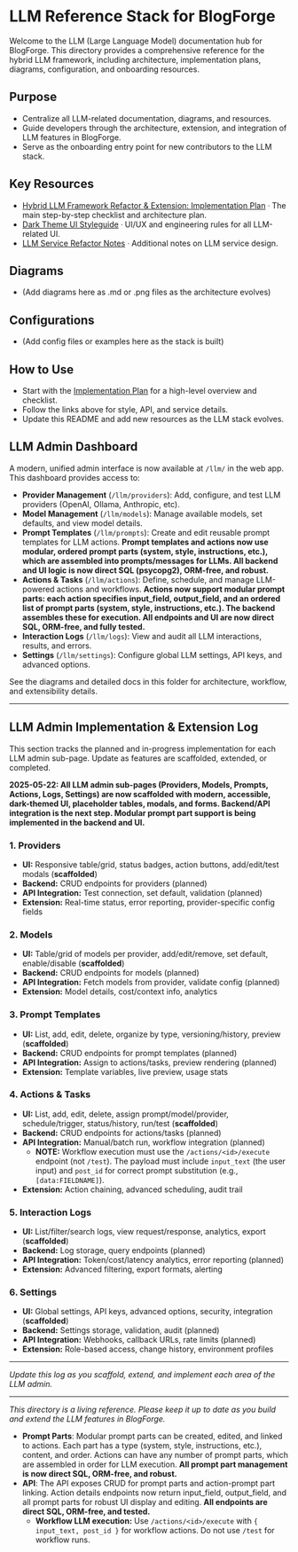 # LLM Reference Stack for BlogForge

Welcome to the LLM (Large Language Model) documentation hub for BlogForge. This directory provides a comprehensive reference for the hybrid LLM framework, including architecture, implementation plans, diagrams, configuration, and onboarding resources.

## Purpose
- Centralize all LLM-related documentation, diagrams, and resources.
- Guide developers through the architecture, extension, and integration of LLM features in BlogForge.
- Serve as the onboarding entry point for new contributors to the LLM stack.

## Key Resources
- [Hybrid LLM Framework Refactor & Extension: Implementation Plan](../temp/llm_framework_hybrid_refactor.md)  ᐧ The main step-by-step checklist and architecture plan.
- [Dark Theme UI Styleguide](../frontend/dark_theme_styleguide.md) ᐧ UI/UX and engineering rules for all LLM-related UI.
- [LLM Service Refactor Notes](../llm_service_refactor.md) ᐧ Additional notes on LLM service design.

## Diagrams
- (Add diagrams here as .md or .png files as the architecture evolves)

## Configurations
- (Add config files or examples here as the stack is built)

## How to Use
- Start with the [Implementation Plan](../temp/llm_framework_hybrid_refactor.md) for a high-level overview and checklist.
- Follow the links above for style, API, and service details.
- Update this README and add new resources as the LLM stack evolves.

## LLM Admin Dashboard

A modern, unified admin interface is now available at `/llm/` in the web app. This dashboard provides access to:

- **Provider Management** (`/llm/providers`): Add, configure, and test LLM providers (OpenAI, Ollama, Anthropic, etc).
- **Model Management** (`/llm/models`): Manage available models, set defaults, and view model details.
- **Prompt Templates** (`/llm/prompts`): Create and edit reusable prompt templates for LLM actions. **Prompt templates and actions now use modular, ordered prompt parts (system, style, instructions, etc.), which are assembled into prompts/messages for LLMs. All backend and UI logic is now direct SQL (psycopg2), ORM-free, and robust.**
- **Actions & Tasks** (`/llm/actions`): Define, schedule, and manage LLM-powered actions and workflows. **Actions now support modular prompt parts: each action specifies input_field, output_field, and an ordered list of prompt parts (system, style, instructions, etc.). The backend assembles these for execution. All endpoints and UI are now direct SQL, ORM-free, and fully tested.**
- **Interaction Logs** (`/llm/logs`): View and audit all LLM interactions, results, and errors.
- **Settings** (`/llm/settings`): Configure global LLM settings, API keys, and advanced options.

See the diagrams and detailed docs in this folder for architecture, workflow, and extensibility details.

---

## LLM Admin Implementation & Extension Log

This section tracks the planned and in-progress implementation for each LLM admin sub-page. Update as features are scaffolded, extended, or completed.

**2025-05-22: All LLM admin sub-pages (Providers, Models, Prompts, Actions, Logs, Settings) are now scaffolded with modern, accessible, dark-themed UI, placeholder tables, modals, and forms. Backend/API integration is the next step. Modular prompt part support is being implemented in the backend and UI.**

### 1. Providers
- **UI:** Responsive table/grid, status badges, action buttons, add/edit/test modals (**scaffolded**)
- **Backend:** CRUD endpoints for providers (planned)
- **API Integration:** Test connection, set default, validation (planned)
- **Extension:** Real-time status, error reporting, provider-specific config fields

### 2. Models
- **UI:** Table/grid of models per provider, add/edit/remove, set default, enable/disable (**scaffolded**)
- **Backend:** CRUD endpoints for models (planned)
- **API Integration:** Fetch models from provider, validate config (planned)
- **Extension:** Model details, cost/context info, analytics

### 3. Prompt Templates
- **UI:** List, add, edit, delete, organize by type, versioning/history, preview (**scaffolded**)
- **Backend:** CRUD endpoints for prompt templates (planned)
- **API Integration:** Assign to actions/tasks, preview rendering (planned)
- **Extension:** Template variables, live preview, usage stats

### 4. Actions & Tasks
- **UI:** List, add, edit, delete, assign prompt/model/provider, schedule/trigger, status/history, run/test (**scaffolded**)
- **Backend:** CRUD endpoints for actions/tasks (planned)
- **API Integration:** Manual/batch run, workflow integration (planned)
  - **NOTE:** Workflow execution must use the `/actions/<id>/execute` endpoint (not `/test`). The payload must include `input_text` (the user input) and `post_id` for correct prompt substitution (e.g., `[data:FIELDNAME]`).
- **Extension:** Action chaining, advanced scheduling, audit trail

### 5. Interaction Logs
- **UI:** List/filter/search logs, view request/response, analytics, export (**scaffolded**)
- **Backend:** Log storage, query endpoints (planned)
- **API Integration:** Token/cost/latency analytics, error reporting (planned)
- **Extension:** Advanced filtering, export formats, alerting

### 6. Settings
- **UI:** Global settings, API keys, advanced options, security, integration (**scaffolded**)
- **Backend:** Settings storage, validation, audit (planned)
- **API Integration:** Webhooks, callback URLs, rate limits (planned)
- **Extension:** Role-based access, change history, environment profiles

---

*Update this log as you scaffold, extend, and implement each area of the LLM admin.*

---

*This directory is a living reference. Please keep it up to date as you build and extend the LLM features in BlogForge.*

- **Prompt Parts**: Modular prompt parts can be created, edited, and linked to actions. Each part has a type (system, style, instructions, etc.), content, and order. Actions can have any number of prompt parts, which are assembled in order for LLM execution. **All prompt part management is now direct SQL, ORM-free, and robust.**
- **API**: The API exposes CRUD for prompt parts and action-prompt part linking. Action details endpoints now return input_field, output_field, and all prompt parts for robust UI display and editing. **All endpoints are direct SQL, ORM-free, and tested.** 
  - **Workflow LLM execution:** Use `/actions/<id>/execute` with `{ input_text, post_id }` for workflow actions. Do not use `/test` for workflow runs. 